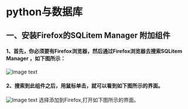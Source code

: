 # python与数据库
## 一、安装Firefox的SQLitem Manager 附加组件  
#### 1、首先，你必须要有Firefox浏览器，然后通过Firefox浏览器去搜索SQLitem Manager ，如下图所示：
![Image text](https://github.com/gorgeousCa/Dayup/blob/master/Python%E7%AC%94%E8%AE%B0/20190303125449.png)
#### 2、搜索到此组件之后，用鼠标单击，就可以看到如下图所示的界面。
![Image text](https://github.com/gorgeousCa/Dayup/blob/master/Python%E7%AC%94%E8%AE%B0/20190303130757.png)
选择添加到Firefox,打开如下图所示的界面。  






